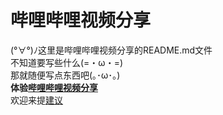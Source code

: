 # 哔哩哔哩视频分享

(°∀°)ﾉ这里是哔哩哔哩视频分享的README.md文件  
不知道要写些什么(=・ω・=)  
那就随便写点东西吧(｡･ω･｡)  
**体验[哔哩哔哩视频分享](https://xkk1.github.io/bilishare/)**  
欢迎来提[建议](https://github.com/xkk1/x/bilishare/issues)  
